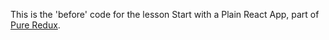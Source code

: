 This is the 'before' code for the lesson Start with a Plain React App, part of [Pure Redux](https://daveceddia.com/pure-redux/).
